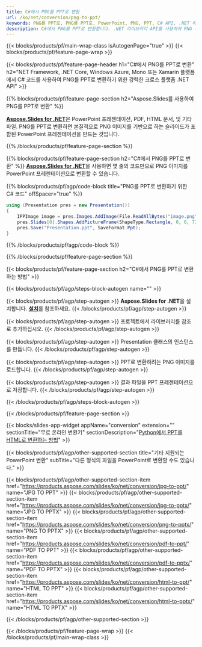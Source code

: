 ```yaml
---
title: C#에서 PNG를 PPT로 변환
url: /ko/net/conversion/png-to-ppt/
keywords: PNG를 PPT로, PNG를 PPT로, PowerPoint, PNG, PPT, C# API, .NET 라이브러리로 변환
description: C#에서 PNG를 PPT로 변환합니다. .NET 라이브러리 API를 사용하여 PNG 이미지를 PowerPoint로 변환
---
```


{{< blocks/products/pf/main-wrap-class isAutogenPage="true" >}}
{{< blocks/products/pf/feature-page-wrap >}}

{{< blocks/products/pf/feature-page-header h1="C#에서 PNG를 PPT로 변환" h2="NET Framework, .NET Core, Windows Azure, Mono 또는 Xamarin 플랫폼에서 C# 코드를 사용하여 PNG를 PPT로 변환하기 위한 강력한 크로스 플랫폼 .NET API" >}}

{{% blocks/products/pf/feature-page-section h2="Aspose.Slides를 사용하여 PNG를 PPT로 변환" %}}

[**Aspose.Slides for .NET**](https://products.aspose.com/slides/ko/net/)은 PowerPoint 프레젠테이션, PDF, HTML 문서, 및 기타 파일. PNG를 PPT로 변환하면 본질적으로 PNG 이미지를 기반으로 하는 슬라이드가 포함된 PowerPoint 프레젠테이션을 만드는 것입니다.

{{% /blocks/products/pf/feature-page-section %}}


{{% blocks/products/pf/feature-page-section  h2="C#에서 PNG를 PPT로 변환" %}}
[**Aspose.Slides for .NET**](https://products.aspose.com/slides/ko/net/)을 사용하면 몇 줄의 코드만으로 PNG 이미지를 PowerPoint 프레젠테이션으로 변환할 수 있습니다.

{{% blocks/products/pf/agp/code-block title="PNG를 PPT로 변환하기 위한 C# 코드" offSpacer="true" %}}
```cs
using (Presentation pres = new Presentation())
{
    IPPImage image = pres.Images.AddImage(File.ReadAllBytes("image.png"));
    pres.Slides[0].Shapes.AddPictureFrame(ShapeType.Rectangle, 0, 0, 720, 540, image);
    pres.Save("Presentation.ppt", SaveFormat.Ppt);
}
```
{{% /blocks/products/pf/agp/code-block %}}

{{% /blocks/products/pf/feature-page-section %}}




{{< blocks/products/pf/feature-page-section  h2="C#에서 PNG를 PPT로 변환하는 방법" >}}


{{< blocks/products/pf/agp/steps-block-autogen name="" >}}


{{< blocks/products/pf/agp/step-autogen >}}
**Aspose.Slides for .NET**을 설치합니다. [**설치**](https://docs.aspose.com/slides/net/installation/)를 참조하세요.
{{< /blocks/products/pf/agp/step-autogen >}}

{{< blocks/products/pf/agp/step-autogen >}}
프로젝트에서 라이브러리를 참조로 추가하십시오.
{{< /blocks/products/pf/agp/step-autogen >}}

{{< blocks/products/pf/agp/step-autogen >}}
Presentation 클래스의 인스턴스를 만듭니다.
{{< /blocks/products/pf/agp/step-autogen >}}

{{< blocks/products/pf/agp/step-autogen >}}
PPT로 변환하려는 PNG 이미지를 로드합니다.
{{< /blocks/products/pf/agp/step-autogen >}}

{{< blocks/products/pf/agp/step-autogen >}}
결과 파일을 PPT 프레젠테이션으로 저장합니다.
{{< /blocks/products/pf/agp/step-autogen >}}


{{< /blocks/products/pf/agp/steps-block-autogen >}}


{{< /blocks/products/pf/feature-page-section >}}




{{< blocks/slides-app-widget  appName="conversion" extension="" sectionTitle="무료 온라인 변환기" sectionDescription="[Python에서 PPT를 HTML로 변환하는 방법](https://products.aspose.com/slides/ko/en/python-net/conversion/ppt-to-html/)" >}}

{{< blocks/products/pf/agp/other-supported-section title="기타 지원되는 PowerPoint 변환" subTitle="다른 형식의 파일을 PowerPoint로 변환할 수도 있습니다." >}}

{{< blocks/products/pf/agp/other-supported-section-item href="https://products.aspose.com/slides/ko/net/conversion/jpg-to-ppt/" name="JPG TO PPT" >}}
{{< blocks/products/pf/agp/other-supported-section-item href="https://products.aspose.com/slides/ko/net/conversion/jpg-to-pptx/" name="JPG TO PPTX" >}}
{{< blocks/products/pf/agp/other-supported-section-item href="https://products.aspose.com/slides/ko/net/conversion/png-to-pptx/" name="PNG TO PPTX" >}}
{{< blocks/products/pf/agp/other-supported-section-item href="https://products.aspose.com/slides/ko/net/conversion/pdf-to-ppt/" name="PDF TO PPT" >}}
{{< blocks/products/pf/agp/other-supported-section-item href="https://products.aspose.com/slides/ko/net/conversion/pdf-to-pptx/" name="PDF TO PPTX" >}}
{{< blocks/products/pf/agp/other-supported-section-item href="https://products.aspose.com/slides/ko/net/conversion/html-to-ppt/" name="HTML TO PPT" >}}
{{< blocks/products/pf/agp/other-supported-section-item href="https://products.aspose.com/slides/ko/net/conversion/html-to-pptx/" name="HTML TO PPTX" >}}


{{< /blocks/products/pf/agp/other-supported-section >}}

{{< /blocks/products/pf/feature-page-wrap >}}
{{< /blocks/products/pf/main-wrap-class >}}
